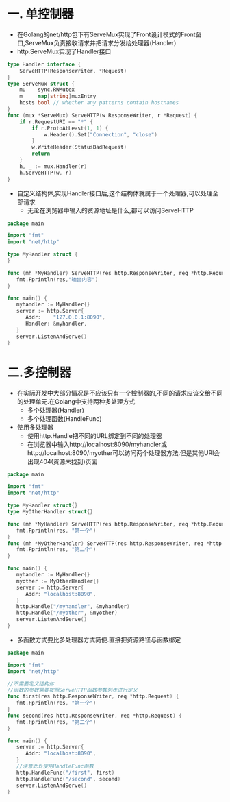 # 一. 单控制器

* 在Golang的net/http包下有ServeMux实现了Front设计模式的Front窗口,ServeMux负责接收请求并把请求分发给处理器(Handler)
* http.ServeMux实现了Handler接口

```go
type Handler interface {
	ServeHTTP(ResponseWriter, *Request)
}
type ServeMux struct {
	mu    sync.RWMutex
	m     map[string]muxEntry
	hosts bool // whether any patterns contain hostnames
}
func (mux *ServeMux) ServeHTTP(w ResponseWriter, r *Request) {
	if r.RequestURI == "*" {
		if r.ProtoAtLeast(1, 1) {
			w.Header().Set("Connection", "close")
		}
		w.WriteHeader(StatusBadRequest)
		return
	}
	h, _ := mux.Handler(r)
	h.ServeHTTP(w, r)
}
```

* 自定义结构体,实现Handler接口后,这个结构体就属于一个处理器,可以处理全部请求
  * 无论在浏览器中输入的资源地址是什么,都可以访问ServeHTTP

```go
package main

import "fmt"
import "net/http"

type MyHandler struct {
}

func (mh *MyHandler) ServeHTTP(res http.ResponseWriter, req *http.Request) {
   fmt.Fprintln(res,"输出内容")
}

func main() {
   myhandler := MyHandler{}
   server := http.Server{
      Addr:    "127.0.0.1:8090",
      Handler: &myhandler,
   }
   server.ListenAndServe()
}
```


# 二.多控制器

* 在实际开发中大部分情况是不应该只有一个控制器的,不同的请求应该交给不同的处理单元.在Golang中支持两种多处理方式
  * 多个处理器(Handler)
  * 多个处理函数(HandleFunc)
* 使用多处理器
  * 使用http.Handle把不同的URL绑定到不同的处理器
  * 在浏览器中输入http://localhost:8090/myhandler或http://localhost:8090/myother可以访问两个处理器方法.但是其他URl会出现404(资源未找到)页面

```go
package main

import "fmt"
import "net/http"

type MyHandler struct{}
type MyOtherHandler struct{}

func (mh *MyHandler) ServeHTTP(res http.ResponseWriter, req *http.Request) {
   fmt.Fprintln(res, "第一个")
}
func (mh *MyOtherHandler) ServeHTTP(res http.ResponseWriter, req *http.Request) {
   fmt.Fprintln(res, "第二个")
}

func main() {
   myhandler := MyHandler{}
   myother := MyOtherHandler{}
   server := http.Server{
      Addr: "localhost:8090",
   }
   http.Handle("/myhandler", &myhandler)
   http.Handle("/myother", &myother)
   server.ListenAndServe()
}
```

* 多函数方式要比多处理器方式简便.直接把资源路径与函数绑定

```go
package main

import "fmt"
import "net/http"

//不需要定义结构体
//函数的参数需要按照ServeHTTP函数参数列表进行定义
func first(res http.ResponseWriter, req *http.Request) {
   fmt.Fprintln(res, "第一个")
}
func second(res http.ResponseWriter, req *http.Request) {
   fmt.Fprintln(res, "第二个")
}

func main() {
   server := http.Server{
      Addr: "localhost:8090",
   }
   //注意此处使用HandleFunc函数
   http.HandleFunc("/first", first)
   http.HandleFunc("/second", second)
   server.ListenAndServe()
}
```